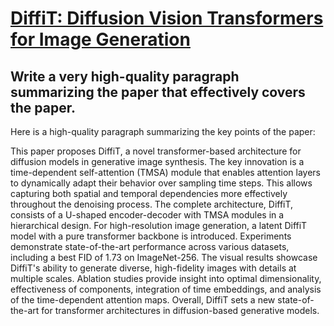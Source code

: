 # [DiffiT: Diffusion Vision Transformers for Image Generation](https://arxiv.org/abs/2312.02139)

## Write a very high-quality paragraph summarizing the paper that effectively covers the paper.

 Here is a high-quality paragraph summarizing the key points of the paper:

This paper proposes DiffiT, a novel transformer-based architecture for diffusion models in generative image synthesis. The key innovation is a time-dependent self-attention (TMSA) module that enables attention layers to dynamically adapt their behavior over sampling time steps. This allows capturing both spatial and temporal dependencies more effectively throughout the denoising process. The complete architecture, DiffiT, consists of a U-shaped encoder-decoder with TMSA modules in a hierarchical design. For high-resolution image generation, a latent DiffiT model with a pure transformer backbone is introduced. Experiments demonstrate state-of-the-art performance across various datasets, including a best FID of 1.73 on ImageNet-256. The visual results showcase DiffiT's ability to generate diverse, high-fidelity images with details at multiple scales. Ablation studies provide insight into optimal dimensionality, effectiveness of components, integration of time embeddings, and analysis of the time-dependent attention maps. Overall, DiffiT sets a new state-of-the-art for transformer architectures in diffusion-based generative models.
